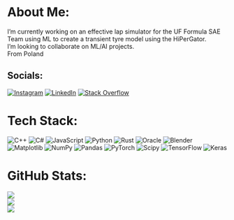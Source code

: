 # About Me:
I’m currently working on an effective lap simulator for the UF Formula SAE Team using ML to create a transient tyre model using the HiPerGator.<br>I’m looking to collaborate on ML/AI projects.<br>From Poland


## Socials:
[![Instagram](https://img.shields.io/badge/Instagram-%23E4405F.svg?logo=Instagram&logoColor=white)](https://instagram.com/oskardolga) [![LinkedIn](https://img.shields.io/badge/LinkedIn-%230077B5.svg?logo=linkedin&logoColor=white)](https://linkedin.com/in/oskardolega) [![Stack Overflow](https://img.shields.io/badge/-Stackoverflow-FE7A16?logo=stack-overflow&logoColor=white)](https://stackoverflow.com/users/23852260) 

# Tech Stack:
![C++](https://img.shields.io/badge/c++-%2300599C.svg?style=flat&logo=c%2B%2B&logoColor=white) ![C#](https://img.shields.io/badge/c%23-%23239120.svg?style=flat&logo=csharp&logoColor=white) ![JavaScript](https://img.shields.io/badge/javascript-%23323330.svg?style=flat&logo=javascript&logoColor=%23F7DF1E) ![Python](https://img.shields.io/badge/python-3670A0?style=flat&logo=python&logoColor=ffdd54) ![Rust](https://img.shields.io/badge/rust-%23000000.svg?style=flat&logo=rust&logoColor=white) ![Oracle](https://img.shields.io/badge/Oracle-F80000?style=flat&logo=oracle&logoColor=white) ![Blender](https://img.shields.io/badge/blender-%23F5792A.svg?style=flat&logo=blender&logoColor=white) ![Matplotlib](https://img.shields.io/badge/Matplotlib-%23ffffff.svg?style=flat&logo=Matplotlib&logoColor=black) ![NumPy](https://img.shields.io/badge/numpy-%23013243.svg?style=flat&logo=numpy&logoColor=white) ![Pandas](https://img.shields.io/badge/pandas-%23150458.svg?style=flat&logo=pandas&logoColor=white) ![PyTorch](https://img.shields.io/badge/PyTorch-%23EE4C2C.svg?style=flat&logo=PyTorch&logoColor=white) ![Scipy](https://img.shields.io/badge/SciPy-%230C55A5.svg?style=flat&logo=scipy&logoColor=%white) ![TensorFlow](https://img.shields.io/badge/TensorFlow-%23FF6F00.svg?style=flat&logo=TensorFlow&logoColor=white) ![Keras](https://img.shields.io/badge/Keras-%23D00000.svg?style=flat&logo=Keras&logoColor=white)
# GitHub Stats:
![](https://github-readme-stats.vercel.app/api?username=okar0&theme=onedark&hide_border=false&include_all_commits=false&count_private=false)<br/>
![](https://github-readme-streak-stats.herokuapp.com/?user=okar0&theme=onedark&hide_border=false)<br/>
![](https://github-readme-stats.vercel.app/api/top-langs/?username=okar0&theme=onedark&hide_border=false&include_all_commits=false&count_private=false&layout=compact)
